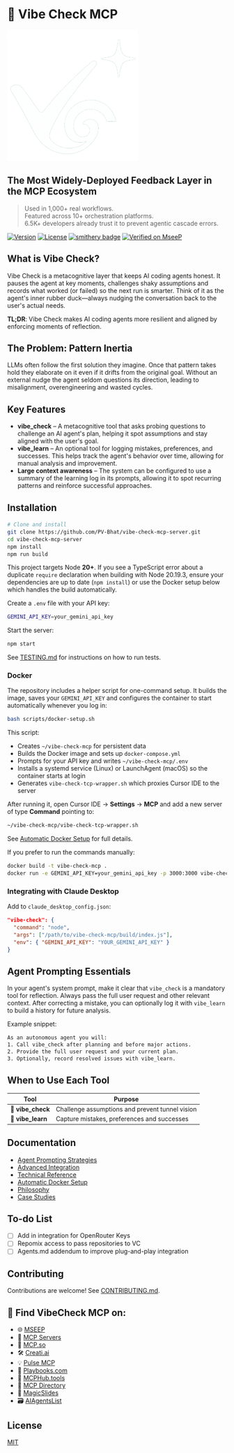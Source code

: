 # 🧠 Vibe Check MCP

<img src="https://github.com/PV-Bhat/vibe-check-mcp-server/blob/main/Attachments/vibelogov2.png" alt="Logo" width="300"/>

## The Most Widely-Deployed Feedback Layer in the MCP Ecosystem

> Used in 1,000+ real workflows.  
> Featured across 10+ orchestration platforms.  
> 6.5K+ developers already trust it to prevent agentic cascade errors.


[![Version](https://img.shields.io/badge/version-1.1-blue)](https://github.com/PV-Bhat/vibe-check-mcp-server)
[![License](https://img.shields.io/badge/license-MIT-green)](LICENSE)
[![smithery badge](https://smithery.ai/badge/@PV-Bhat/vibe-check-mcp-server)](https://smithery.ai/server/@PV-Bhat/vibe-check-mcp-server)
[![Verified on MseeP](https://mseep.ai/badge.svg)](https://mseep.ai/app/a2954e62-a3f8-45b8-9a03-33add8b92599)

## What is Vibe Check?

Vibe Check is a metacognitive layer that keeps AI coding agents honest. It
pauses the agent at key moments, challenges shaky assumptions and records what
worked (or failed) so the next run is smarter. Think of it as the agent's inner
rubber duck—always nudging the conversation back to the user's actual needs.

**TL;DR**: Vibe Check makes AI coding agents more resilient and aligned by
enforcing moments of reflection.

## The Problem: Pattern Inertia

LLMs often follow the first solution they imagine. Once that pattern takes hold
they elaborate on it even if it drifts from the original goal. Without an
external nudge the agent seldom questions its direction, leading to
misalignment, overengineering and wasted cycles.

## Key Features

- **vibe_check** – A metacognitive tool that asks probing questions to challenge an AI agent's plan, helping it spot assumptions and stay aligned with the user's goal.
- **vibe_learn** – An optional tool for logging mistakes, preferences, and successes. This helps track the agent's behavior over time, allowing for manual analysis and improvement.
- **Large context awareness** – The system can be configured to use a summary of the learning log in its prompts, allowing it to spot recurring patterns and reinforce successful approaches.



## Installation

```bash
# Clone and install
git clone https://github.com/PV-Bhat/vibe-check-mcp-server.git
cd vibe-check-mcp-server
npm install
npm run build
```

This project targets Node **20+**. If you see a TypeScript error about a
duplicate `require` declaration when building with Node 20.19.3, ensure your
dependencies are up to date (`npm install`) or use the Docker setup below which
handles the build automatically.

Create a `.env` file with your API key:

```bash
GEMINI_API_KEY=your_gemini_api_key
```

Start the server:

```bash
npm start
```

See [TESTING.md](./TESTING.md) for instructions on how to run tests.

### Docker

The repository includes a helper script for one-command setup. It builds the
image, saves your `GEMINI_API_KEY` and configures the container to start
automatically whenever you log in:

```bash
bash scripts/docker-setup.sh
```

This script:

- Creates `~/vibe-check-mcp` for persistent data
- Builds the Docker image and sets up `docker-compose.yml`
- Prompts for your API key and writes `~/vibe-check-mcp/.env`
- Installs a systemd service (Linux) or LaunchAgent (macOS) so the container
  starts at login
- Generates `vibe-check-tcp-wrapper.sh` which proxies Cursor IDE to the server

After running it, open Cursor IDE → **Settings** → **MCP** and add a new server
of type **Command** pointing to:

```bash
~/vibe-check-mcp/vibe-check-tcp-wrapper.sh
```

See [Automatic Docker Setup](./docs/docker-automation.md) for full details.

If you prefer to run the commands manually:

```bash
docker build -t vibe-check-mcp .
docker run -e GEMINI_API_KEY=your_gemini_api_key -p 3000:3000 vibe-check-mcp
```

### Integrating with Claude Desktop

Add to `claude_desktop_config.json`:

```json
"vibe-check": {
  "command": "node",
  "args": ["/path/to/vibe-check-mcp/build/index.js"],
  "env": { "GEMINI_API_KEY": "YOUR_GEMINI_API_KEY" }
}
```

## Agent Prompting Essentials

In your agent's system prompt, make it clear that `vibe_check` is a mandatory tool for reflection. Always pass the full user request and other relevant context. After correcting a mistake, you can optionally log it with `vibe_learn` to build a history for future analysis.

Example snippet:

```
As an autonomous agent you will:
1. Call vibe_check after planning and before major actions.
2. Provide the full user request and your current plan.
3. Optionally, record resolved issues with vibe_learn.
```

## When to Use Each Tool

| Tool | Purpose |
|------|---------|
| 🛑 **vibe_check** | Challenge assumptions and prevent tunnel vision |
| 🔄 **vibe_learn** | Capture mistakes, preferences and successes |

## Documentation

- [Agent Prompting Strategies](./docs/agent-prompting.md)
- [Advanced Integration](./docs/advanced-integration.md)
- [Technical Reference](./docs/technical-reference.md)
- [Automatic Docker Setup](./docs/docker-automation.md)
- [Philosophy](./docs/philosophy.md)
- [Case Studies](./docs/case-studies.md)

## To-do List

- [ ] Add in integration for OpenRouter Keys
- [ ] Repomix access to pass repositories to VC
- [ ] Agents.md addendum to improve plug-and-play integration

## Contributing

Contributions are welcome! See [CONTRIBUTING.md](./CONTRIBUTING.md).

## 🔗 Find **VibeCheck MCP** on:

* 🌐 [MSEEP](https://mseep.ai/app/pv-bhat-vibe-check-mcp-server)
* 📡 [MCP Servers](https://mcpservers.org/servers/PV-Bhat/vibe-check-mcp-server)
* 🧠 [MCP.so](https://mcp.so/server/vibe-check-mcp-server/PV-Bhat)
* 🛠️ [Creati.ai](https://creati.ai/mcp/vibe-check-mcp-server/)
* 💡 [Pulse MCP](https://www.pulsemcp.com/servers/pv-bhat-vibe-check)
* 📘 [Playbooks.com](https://playbooks.com/mcp/pv-bhat-vibe-check)
* 🧰 [MCPHub.tools](https://mcphub.tools/detail/PV-Bhat/vibe-check-mcp-server)
* 📇 [MCP Directory](https://mcpdirectory.ai/mcpserver/2419/)
* 🧙 [MagicSlides](https://www.magicslides.app/mcps/pv-bhat-vibe-check)
* 🗃️ [AIAgentsList](https://aiagentslist.com/mcp-servers/vibe-check-mcp-server)


## License

[MIT](LICENSE)
